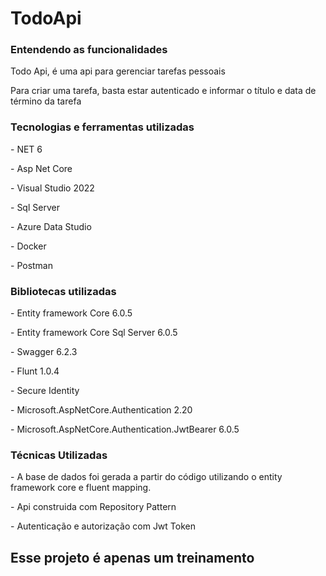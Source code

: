 # TodoApi
<h3> Entendendo as funcionalidades</h3>
<p> Todo Api, é uma api para gerenciar tarefas pessoais</p>
<p> Para criar uma tarefa, basta estar autenticado e informar o título e data de término da tarefa</p>
<h3> Tecnologias e ferramentas utilizadas</h3>
<p> - NET 6</p>
<p> - Asp Net Core</p>
<p> - Visual Studio 2022</p>
<p> - Sql Server</p>
<p> - Azure Data Studio</p>
<p> - Docker</p>
<p> - Postman</p>
<h3> Bibliotecas utilizadas</h3>
<p> - Entity framework Core 6.0.5</p>
<p> - Entity framework Core Sql Server 6.0.5</p> 
<p> - Swagger 6.2.3</p>
<p> - Flunt 1.0.4</p>
<p> - Secure Identity</p>
<p> - Microsoft.AspNetCore.Authentication 2.20</p>
<p> - Microsoft.AspNetCore.Authentication.JwtBearer 6.0.5
 <h3> Técnicas Utilizadas </h3>
<p> - A base de dados foi gerada a partir do código utilizando o entity framework core e fluent mapping. </p>
<p> - Api construida com Repository Pattern </p>
<p> - Autenticação e autorização com Jwt Token</p>
<p) - Utilização de viewmodels, para persistência e leitura de dados </p>

<h2> Esse projeto é apenas um treinamento</h2>
